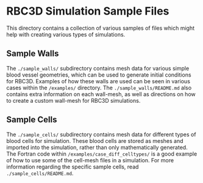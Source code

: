 # RBC3D Simulation Sample Files

This directory contains a collection of various samples of files which might help with creating various types of simulations.

## Sample Walls
The `./sample_walls/` subdirectory contains mesh data for various simple blood vessel geometries, which can be used to generate initial conditions for RBC3D.
Examples of how these walls are used can be seen in various cases within the `/examples/` directory. 
The `./sample_walls/README.md` also contains extra information on each wall-mesh, as well as directions on how to create a custom wall-mesh for RBC3D simulations.

## Sample Cells
The `./sample_cells/` subdirectory contains mesh data for different types of blood cells for simulation. 
These blood cells are stored as meshes and imported into the simulation, rather than only mathematically generated. 
The Fortran code within `/examples/case_diff_celltypes/` is a good example of how to use some of the cell-mesh files in a simulation. 
For more information regarding the specific sample cells, read `./sample_cells/README.md`.